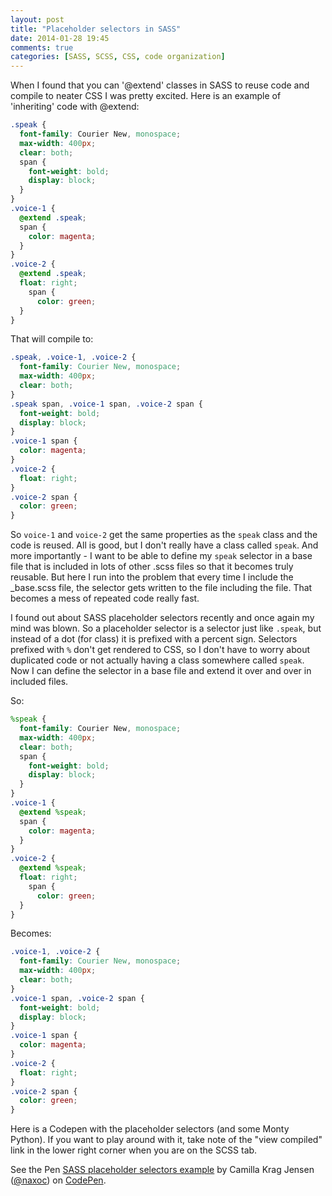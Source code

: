 ```yaml
---
layout: post
title: "Placeholder selectors in SASS"
date: 2014-01-28 19:45
comments: true
categories: [SASS, SCSS, CSS, code organization]
---
```

When I found that you can '@extend' classes in SASS to reuse code and compile to neater CSS I was pretty excited. Here is an example of 'inheriting' code with @extend:
```scss
.speak {
  font-family: Courier New, monospace;
  max-width: 400px;
  clear: both;
  span {
    font-weight: bold;
    display: block;
  }
}
.voice-1 {
  @extend .speak;
  span {
    color: magenta;
  }
}
.voice-2 {
  @extend .speak;
  float: right;
    span {
      color: green;
  }
}
```
That will compile to:

```css
.speak, .voice-1, .voice-2 {
  font-family: Courier New, monospace;
  max-width: 400px;
  clear: both;
}
.speak span, .voice-1 span, .voice-2 span {
  font-weight: bold;
  display: block;
}
.voice-1 span {
  color: magenta;
}
.voice-2 {
  float: right;
}
.voice-2 span {
  color: green;
}
```
So `voice-1` and `voice-2` get the same properties as the `speak` class and the code is reused. All is good, but I don't really have a class called `speak`. And more importantly - I want to be able to define my `speak` selector in a base file that is included in lots of other .scss files so that it becomes truly reusable. But here I run into the problem that every time I include the \_base.scss file, the selector gets written to the file including the file. That becomes a mess of repeated code really fast.

I found out about SASS placeholder selectors recently and once again my mind was blown. So a placeholder selector is a selector just like `.speak`, but instead of a dot (for class) it is prefixed with a percent sign. Selectors prefixed with `%` don't get rendered to CSS, so I don't have to worry about duplicated code or not actually having a class somewhere called `speak`. Now I can define the selector in a base file and extend it over and over in included files.

So:
```scss
%speak {
  font-family: Courier New, monospace;
  max-width: 400px;
  clear: both;
  span {
    font-weight: bold;
    display: block;
  }
}
.voice-1 {
  @extend %speak;
  span {
    color: magenta;
  }
}
.voice-2 {
  @extend %speak;
  float: right;
    span {
      color: green;
  }
}
```
Becomes:

```css
.voice-1, .voice-2 {
  font-family: Courier New, monospace;
  max-width: 400px;
  clear: both;
}
.voice-1 span, .voice-2 span {
  font-weight: bold;
  display: block;
}
.voice-1 span {
  color: magenta;
}
.voice-2 {
  float: right;
}
.voice-2 span {
  color: green;
}
```
<!-- more -->
Here is a Codepen with the placeholder selectors (and some Monty Python). If you want to play around with it, take note of the "view compiled" link in the lower right corner when you are on the SCSS tab.

<p data-height="339" data-theme-id="0" data-slug-hash="idqFC" data-default-tab="result" class='codepen'>See the Pen <a href='http://codepen.io/naxoc/pen/idqFC'>SASS placeholder selectors example</a> by Camilla Krag Jensen (<a href='http://codepen.io/naxoc'>@naxoc</a>) on <a href='http://codepen.io'>CodePen</a>.</p>
<script async src="//codepen.io/assets/embed/ei.js"></script>
